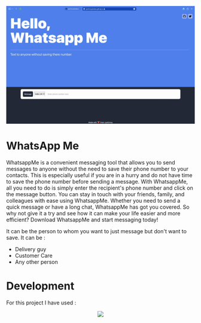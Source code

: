 ![](pic/banner.jpg)
# WhatsApp Me
WhatsappMe is a convenient messaging tool that allows you to send messages to anyone without the need to save their phone number to your contacts. This is especially useful if you are in a hurry and do not have time to save the phone number before sending a message. With WhatsappMe, all you need to do is simply enter the recipient's phone number and click on the message button. You can stay in touch with your friends, family, and colleagues with ease using WhatsappMe. Whether you need to send a quick message or have a long chat, WhatsappMe has got you covered. So why not give it a try and see how it can make your life easier and more efficient? Download WhatsappMe and start messaging today!

It can be the person to whom you want to just message but don't want to save.
It can be :
- Delivery guy
- Customer Care
- Any other person

# Development
For this project I have used :
<p align="center">

  <img src="https://skillicons.dev/icons?i=html,javascript,css,tailwind"/>
</p>
